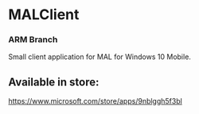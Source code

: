 # MALClient
### ARM Branch
Small client application for MAL for Windows 10 Mobile.
## Available in store:
https://www.microsoft.com/store/apps/9nblggh5f3bl
